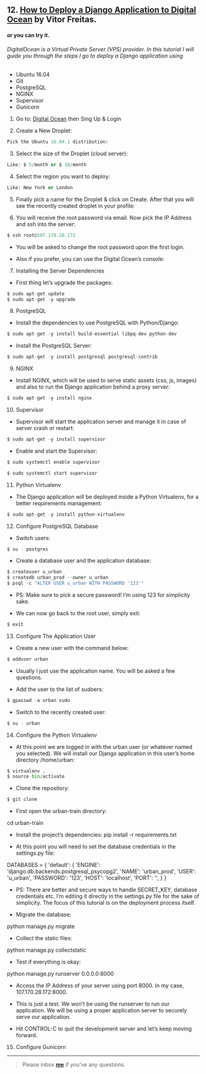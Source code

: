 ## 12. [How to Deploy a Django Application to Digital Ocean](https://simpleisbetterthancomplex.com/tutorial/2016/10/14/how-to-deploy-to-digital-ocean.html) by Vitor Freitas.

#### or you can try it.

###### DigitalOcean is a Virtual Private Server (VPS) provider. In this tutorial I will guide you through the steps I go to deploy a Django application using 
* Ubuntu 16.04
* Git 
* PostgreSQL
* NGINX
* Supervisor
* Gunicorn

1. Go to: [Digital Ocean](https://www.digitalocean.com/) then Sing Up & Login

2. Create a New Droplet:
```python
Pick the Ubuntu 16.04.1 distribution:
```
3. Select the size of the Droplet (cloud server):
```python
Like: $ 5/month or $ 10/month
```
4. Select the region you want to deploy:
```python
Like: New York or London
```
5. Finally pick a name for the Droplet & click on Create. After that you will see the recently created droplet in your profile:

6. You will receive the root password via email. Now pick the IP Address and ssh into the server:
```python
$ ssh root@107.170.28.172
```
* You will be asked to change the root password upon the first login.

* Also if you prefer, you can use the Digital Ocean’s console:

7. Installing the Server Dependencies

* First thing let’s upgrade the packages:
```python
$ sudo apt-get update
$ sudo apt-get -y upgrade
```
8. PostgreSQL

* Install the dependencies to use PostgreSQL with Python/Django:
```python
$ sudo apt-get -y install build-essential libpq-dev python-dev
```
* Install the PostgreSQL Server:
```python
$ sudo apt-get -y install postgresql postgresql-contrib
```

9. NGINX

* Install NGINX, which will be used to serve static assets (css, js, images) and also to run the Django application behind a proxy server:
```python
$ sudo apt-get -y install nginx
```

10. Supervisor

* Supervisor will start the application server and manage it in case of server crash or restart:
```python
$ sudo apt-get -y install supervisor
```
* Enable and start the Supervisor:
```python
$ sudo systemctl enable supervisor

$ sudo systemctl start supervisor
```

11. Python Virtualenv

* The Django application will be deployed inside a Python Virtualenv, for a better requirements management:

```python
$ sudo apt-get -y install python-virtualenv
```

12. Configure PostgreSQL Database

* Switch users:
```python
$ su - postgres
```
* Create a database user and the application database:
```python
$ createuser u_urban
$ createdb urban_prod --owner u_urban
$ psql -c "ALTER USER u_urban WITH PASSWORD '123'"
```

* PS: Make sure to pick a secure password! I’m using 123 for simplicity sake.

* We can now go back to the root user, simply exit:
```python
$ exit
```

13. Configure The Application User

* Create a new user with the command below:
```python
$ adduser urban
```
* Usually I just use the application name. You will be asked a few questions.

* Add the user to the list of sudoers:
```python
$ gpasswd -a urban sudo
```
* Switch to the recently created user:
```python
$ su - urban
```

14. Configure the Python Virtualenv

* At this point we are logged in with the urban user (or whatever named you selected). We will install our Django application in this user’s home directory /home/urban:
```python
$ virtualenv .
$ source bin/activate
```
* Clone the repository:
```python
$ git clone
```
* First open the urban-train directory:

cd urban-train
* Install the project’s dependencies:
pip install -r requirements.txt

* At this point you will need to set the database credentials in the settings.py file:

DATABASES = {
    'default': {
        'ENGINE': 'django.db.backends.postgresql_psycopg2',
        'NAME': 'urban_prod',
        'USER': 'u_urban',
        'PASSWORD': '123',
        'HOST': 'localhost',
        'PORT': '',
    }
}

* PS: There are better and secure ways to handle SECRET_KEY, database credentials etc. I’m editing it directly in the settings.py file for the sake of simplicity. The focus of this tutorial is on the deployment process itself.

* Migrate the database:

python manage.py migrate

* Collect the static files:

python manage.py collectstatic

* Test if everything is okay:

python manage.py runserver 0.0.0.0:8000

* Access the IP Address of your server using port 8000. In my case, 107.170.28.172:8000.

* This is just a test. We won’t be using the runserver to run our application. We will be using a proper application server to securely serve our application.

* Hit CONTROL-C to quit the development server and let’s keep moving forward.

15. Configure Gunicorn

---

> Please inbox **[me](https://www.facebook.com/shoriot)** if you've any questions.